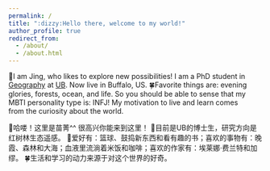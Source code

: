 ```yaml
---
permalink: /
title: ":dizzy:Hello there, welcome to my world!"
author_profile: true
redirect_from: 
  - /about/
  - /about.html
---
```


:metal:I am Jing, who likes to explore new possibilities! I am a PhD student in [Geography](https://www.buffalo.edu/cas/geography.html) at [UB](https://www.buffalo.edu/). Now live in Buffalo, US.
:four_leaf_clover:Favorite things are: evening glories, forests, ocean, and life. So you should be able to sense that my MBTI personality type is: INFJ! My motivation to live and learn comes from the curiosity about the world.

:metal:哈喽！这里是苗菁^^ 很高兴你能来到这里！
:blue_book:目前是UB的博士生，研究方向是红树林生态遥感。
:basketball:爱好有：篮球、鼓捣新东西和看有趣的书；喜欢的事物有：晚霞、森林和大海；血液里流淌着米饭和咖啡；喜欢的作家有：埃莱娜·费兰特和加缪。
:four_leaf_clover:生活和学习的动力来源于对这个世界的好奇。
